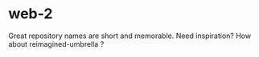 # web-2
Great repository names are short and memorable. Need inspiration? How about reimagined-umbrella ?
